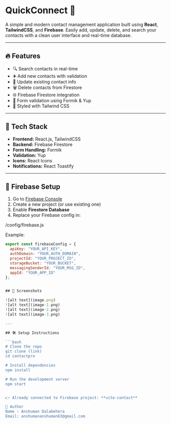 # QuickConnect 📇

A simple and modern contact management application built using **React**, **TailwindCSS**, and **Firebase**. Easily add, update, delete, and search your contacts with a clean user interface and real-time database.

---

## 🔥 Features

- 🔍 Search contacts in real-time
- ➕ Add new contacts with validation
- 📝 Update existing contact info
- 🗑️ Delete contacts from Firestore
- 🌐 Firebase Firestore integration
- 🧠 Form validation using Formik & Yup
- 💅 Styled with Tailwind CSS

---

## 🚀 Tech Stack

- **Frontend:** React.js, TailwindCSS
- **Backend:** Firebase Firestore
- **Form Handling:** Formik
- **Validation:** Yup
- **Icons:** React Icons
- **Notifications:** React Toastify

---
## 🔐 Firebase Setup

1. Go to [Firebase Console](https://console.firebase.google.com/)
2. Create a new project (or use existing one)
3. Enable **Firestore Database**
4. Replace your Firebase config in:

/config/firebase.js

Example:
```js
export const firebaseConfig = {
  apiKey: "YOUR_API_KEY",
  authDomain: "YOUR_AUTH_DOMAIN",
  projectId: "YOUR_PROJECT_ID",
  storageBucket: "YOUR_BUCKET",
  messagingSenderId: "YOUR_MSG_ID",
  appId: "YOUR_APP_ID"
};


## 📸 Screenshots

![alt text](image.png)
![alt text](image-1.png)
![alt text](image-2.png)
![alt text](image-3.png)

---

## 🛠️ Setup Instructions

```bash
# Clone the repo
git clone (link)
cd contactpro

# Install dependencies
npm install

# Run the development server
npm start


👉 Already connected to Firebase project: **vite-contact**

🙌 Author
Name : Anshuman Dalabehera
Email: anshumananshuman63@gmail.com